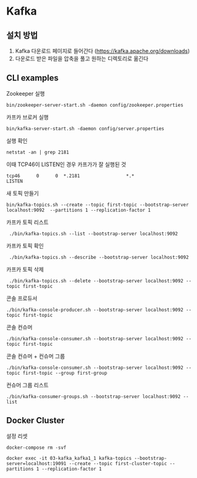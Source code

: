 # Kafka

## 설치 방법

1. Kafka 다운로드 페이지로 들어간다 (https://kafka.apache.org/downloads)
2. 다운로드 받은 파일을 압축을 풀고 원하는 디렉토리로 옮긴다 

## CLI examples

Zookeeper 실행
```
bin/zookeeper-server-start.sh -daemon config/zookeeper.properties
```

카프카 브로커 실행
```
bin/kafka-server-start.sh -daemon config/server.properties
```

실행 확인
```
netstat -an | grep 2181
```

이때 TCP46이 LISTEN인 경우 카프가가 잘 실행된 것
```
tcp46      0      0  *.2181                 *.*                    LISTEN 
```

새 토픽 만들기
```
bin/kafka-topics.sh --create --topic first-topic --bootstrap-server localhost:9092  --partitions 1 --replication-factor 1
```

카프카 토픽 리스트 
```
 ./bin/kafka-topics.sh --list --bootstrap-server localhost:9092 
```

카프카 토픽 확인
```
 ./bin/kafka-topics.sh --describe --bootstrap-server localhost:9092
```

카프카 토픽 삭제
```
 ./bin/kafka-topics.sh --delete --bootstrap-server localhost:9092 --topic first-topic
```

콘솔 프로듀서
```
./bin/kafka-console-producer.sh --bootstrap-server localhost:9092 --topic first-topic
```

콘솔 컨슈머
```
./bin/kafka-console-consumer.sh --bootstrap-server localhost:9092 --topic first-topic
```

콘솔 컨슈머 + 컨슈머 그룹
```
./bin/kafka-console-consumer.sh --bootstrap-server localhost:9092 --topic first-topic --group first-group
```

컨슈머 그룹 리스트
```
./bin/kafka-consumer-groups.sh --bootstrap-server localhost:9092 --list  
```

## Docker Cluster

설정 리셋

```
docker-compose rm -svf
```

```
docker exec -it 03-kafka_kafka1_1 kafka-topics --bootstrap-server=localhost:19091 --create --topic first-cluster-topic --partitions 1 --replication-factor 1
```